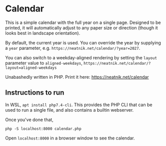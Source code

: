 # Calendar

This is a simple calendar with the full year on a single page. Designed to be printed, it will automatically adjust to any paper size or direction (though it looks best in landscape orientation).

By default, the current year is used. You can override the year by supplying a `year` parameter, e.g. ``https://neatnik.net/calendar/?year=2027``.

You can also switch to a weekday-aligned rendering by setting the `layout` parameter value to `aligned-weekdays`, ``https://neatnik.net/calendar/?layout=aligned-weekdays``

Unabashedly written in PHP. Print it here: https://neatnik.net/calendar

## Instructions to run 

In WSL, `apt install php7.4-cli`. This provides the PHP CLI that can be used to run a single file, and also contains a builtin webserver. 

Once you've done that, 
```
php -S localhost:8000 calendar.php
```

Open `localhost:8000` in a browser window to see the calendar.